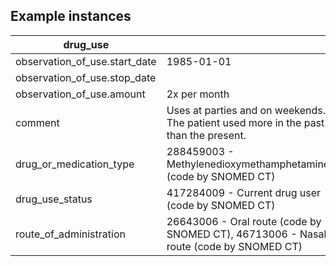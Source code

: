 ## Example instances

| drug_use                      |                   |
|-------------------------------|-------------------|
| observation_of_use.start_date | 1985-01-01        |
| observation_of_use.stop_date  |                   |
| observation_of_use.amount     | 2x per month      |
| comment                       | Uses at parties and on weekends. The patient used more in the past than the present.  |
| drug_or_medication_type       | 288459003 - Methylenedioxymethamphetamine (code by SNOMED CT)                               |
| drug_use_status               | 417284009 - Current drug user (code by SNOMED CT)                                             |
| route_of_administration       | 26643006 - Oral route (code by SNOMED CT), 46713006 - Nasal route (code by SNOMED CT)               |




